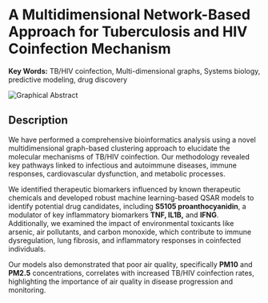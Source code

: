 # A Multidimensional Network-Based Approach for Tuberculosis and HIV Coinfection Mechanism

**Key Words:** TB/HIV coinfection, Multi-dimensional graphs, Systems biology, predictive modeling, drug discovery

![Graphical Abstract](Graphical%20Abstract.png)

## Description  
We have performed a comprehensive bioinformatics analysis using a novel multidimensional graph-based clustering approach to elucidate the molecular mechanisms of TB/HIV coinfection. Our methodology revealed key pathways linked to infectious and autoimmune diseases, immune responses, cardiovascular dysfunction, and metabolic processes. 

We identified therapeutic biomarkers influenced by known therapeutic chemicals and developed robust machine learning-based QSAR models to identify potential drug candidates, including **S5105 proanthocyanidin**, a modulator of key inflammatory biomarkers **TNF, IL1B,** and **IFNG**. Additionally, we examined the impact of environmental toxicants like arsenic, air pollutants, and carbon monoxide, which contribute to immune dysregulation, lung fibrosis, and inflammatory responses in coinfected individuals. 

Our models also demonstrated that poor air quality, specifically **PM10** and **PM2.5** concentrations, correlates with increased TB/HIV coinfection rates, highlighting the importance of air quality in disease progression and monitoring.
